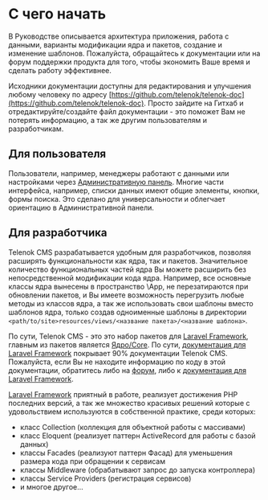 # С чего начать

В Руководстве описывается архитектура приложения, работа с данными, варианты 
модификации ядра и пакетов, создание и изменение шаблонов. Пожалуйста, 
обращайтесь к документации или на форум поддержки продукта для того, чтобы 
экономить Ваше время и сделать работу эффективнее.

Исходники документации доступны для редактирования и улучшения любому человеку по адресу [https://github.com/telenok/telenok-doc](https://github.com/telenok/telenok-doc).
Просто зайдите на Гитхаб и отредактируйте/создайте файл документации - это поможет Вам не потерять информацию, а так же другим пользователям и разработчикам.

## Для пользователя

Пользователи, например, менеджеры работают с данными или настройками через [Административную панель](#!/guide/guide_user_admin_panel).
Многие части интерфейса, например, списки данных имеют общие элементы, кнопки, формы поиска. Это сделано для универсальности и 
облегчает ориентацию в Административной панели. 

## Для разработчика

Telenok CMS разрабатывается удобным для разработчиков, позволяя расширять функциональности 
как ядра, так и пакетов. Значительное количество функциональных частей ядра Вы можете расширить без 
непосредственной модификации кода ядра. Например, все основные классы ядра вынесены в пространство
\App, не перезатираются при обновлении пакетов, и Вы имеете возможность перегрузить любые методы из классов ядра, 
а так же использовать свои шаблоны вместо шаблонов ядра, только создав одноименные шаблоны в директории
`<path/to/site>resources/views/<название пакета>/<название шаблона>`.

По сути, Telenok CMS - это это набор пакетов для [Laravel Framework](http://laravel.com/), главным из пакетов 
является [Ядро/Core](#!/guide/guide_developer_package_core_introduction). По сути, [документация для Laravel Framework](https://laravel.com/docs/) покрывает 90% документации 
Telenok CMS. Пожалуйста, если Вы не находите информацию по коду в этой документации, обратитесь либо на [форум](http://ru.telenok.com/forum/), либо 
к [документация для Laravel Framework](https://laravel.com/docs/).

[Laravel Framework](http://laravel.com/) приятный в работе, реализует достижения PHP последних версий, а так же множество красивых решений
которые с удовольствием используются в собственной практике, среди которых:

- класс Collection (коллекция для объектной работы с массивами)
- класс Eloquent (реализует паттерн ActiveRecord для работы с базой данных)
- классы Facades (реализуют паттерн Фасад) для уменьшения размера кода при обращении к сервисам
- классы Middleware (обрабатывают запрос до запуска контроллера)
- классы Service Providers (регистрация сервисов)
- и многое другое... 